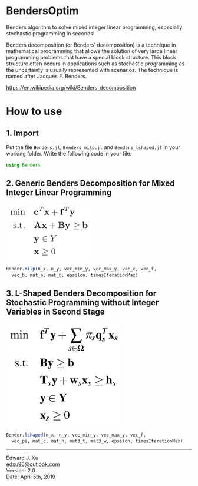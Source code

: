 # BendersOptim
Benders algorithm to solve mixed integer linear programming, especially stochastic programming in seconds!

Benders decomposition (or Benders' decomposition) is a technique in mathematical programming that allows the solution of very large linear programming problems that have a special block structure. This block structure often occurs in applications such as stochastic programming as the uncertainty is usually represented with scenarios. The technique is named after Jacques F. Benders.

https://en.wikipedia.org/wiki/Benders_decomposition

# How to use

## 1. Import

Put the file `Benders.jl`, `Benders_milp.jl` and `Benders_lshaped.jl` in your working folder. Write the following code in your file:  
```Julia
using Benders
```

## 2. Generic Benders Decomposition for Mixed Integer Linear Programming

![Standard MILP](images/standard_milp.png)

```Julia
Bender.milp(n_x, n_y, vec_min_y, vec_max_y, vec_c, vec_f,
  vec_b, mat_a, mat_b, epsilon, timesIterationMax)
```

## 3. L-Shaped Benders Decomposition for Stochastic Programming without Integer Variables in Second Stage

![Stochastic Programming without Integer Variables in Second Stage](images/l-shaped.png)

```Julia
Bender.lshaped(n_x, n_y, vec_min_y, vec_max_y, vec_f,
  vec_pi, mat_c, mat_h, mat3_t, mat3_w, epsilon, timesIterationMax)
```

***

Edward J. Xu  
edxu96@outlook.com  
Version: 2.0  
Date: April 5th, 2019
